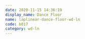 ```yaml
---
date: 2020-11-15 14:36:19
display_name: Dance Floor
name: laplinear-dance-floor-wd-ln
code: b017
category: wd-ln
---
```

